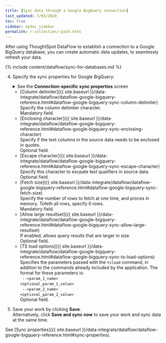 ```yaml
---
title: [Sync data through a Google BigQuery connection]
last_updated: 7/03/2020
toc: true
sidebar: mydoc_sidebar
permalink: /:collection/:path.html
---
```

After using ThoughtSpot DataFlow to establish a connection to a Google BigQuery database, you can create automatic data updates, to seamlessly refresh your data.

{% include content/dataflow/sync-for-databases.md %}

4. Specify the sync properties for Google BigQuery:

   <details>
     <summary>See the <strong>Connection-specific sync properties</strong> screen</summary>
     <p><img src="../../images/dataflow-set-sync-properties-draft.png" alt="Enter sync details" /></p></details>

   <!--![Enter sync details]({{ site.baseurl }}/images/dataflow-google-bigquery-sync.png "Enter sync details")-->

   * [Column delimiter]({{ site.baseurl }}/data-integrate/dataflow/dataflow-google-bigquery-reference.html#dataflow-google-bigquery-sync-column-delimiter)<br/>Specify the column delimiter character.<br/>Mandatory field.
   * [Enclosing character]({{ site.baseurl }}/data-integrate/dataflow/dataflow-google-bigquery-reference.html#dataflow-google-bigquery-sync-enclosing-character)<br/>Specify if the text columns in the source data needs to be enclosed in quotes.<br/>Optional field.
   * [Escape character]({{ site.baseurl }}/data-integrate/dataflow/dataflow-google-bigquery-reference.html#dataflow-google-bigquery-sync-escape-character)<br/>Specify this character to escpate text qualifiers in source data.<br/>Optional field.
   * [Fetch size]({{ site.baseurl }}/data-integrate/dataflow/dataflow-google-bigquery-reference.html#dataflow-google-bigquery-sync-fetch-size)<br/>Specify the number of rows to fetch at one time, and proces in memory. Tofeth all rows, specify 0 rows.<br/>Mandatory field.
   * [Allow large resultset]({{ site.baseurl }}/data-integrate/dataflow/dataflow-google-bigquery-reference.html#dataflow-google-bigquery-sync-allow-large-resultset)<br/>If enabled, allows query results that are larger in size.<br/>Optional field.
   * [TS load options]({{ site.baseurl }}/data-integrate/dataflow/dataflow-google-bigquery-reference.html#dataflow-google-bigquery-sync-ts-load-options)<br/>Specifies the parameters passed with the <code>tsload</code> command, in addition to the commands already included by the application. The format for these parameters is:<br/><code> --&lt;param_1_name&gt; &lt;optional_param_1_value&gt;</code><br/><code> --&lt;param_2_name&gt; &lt;optional_param_2_value&gt;</code><br/>Optional field.

5. Save your work by clicking **Save**.<br/>Alternatively, click **Save and sync now** to save your work and sync data at the same time.

See [Sync properties]({{ site.baseurl }}/data-integrate/dataflow/dataflow-google-bigquery-reference.html#sync-properties).
